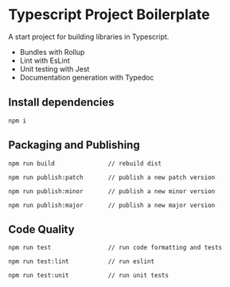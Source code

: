 # Typescript Project Boilerplate

A start project for building libraries in Typescript.

- Bundles with Rollup
- Lint with EsLint
- Unit testing with Jest
- Documentation generation with Typedoc


## Install dependencies

```node
npm i
```

## Packaging and Publishing

```node
npm run build               // rebuild dist
```

```node
npm run publish:patch       // publish a new patch version
```

```node
npm run publish:minor       // publish a new minor version
```

```node
npm run publish:major       // publish a new major version
```

## Code Quality

```node
npm run test                // run code formatting and tests
```

```node
npm run test:lint           // run eslint
```

```node
npm run test:unit           // run unit tests
```